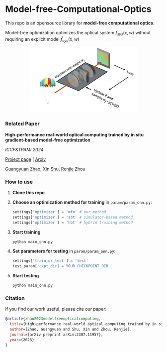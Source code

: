 # Model-free-Computational-Optics
This repo is an opensource library for **model-free computational optics**. 

Model-free optimization optimizes the optical system $f_{sys}(x, w)$ without requiring an explicit model $\hat{f}_{sys}(x, w)$

<p align="center"><img src="imgs/mfo_conceptual_plot.png" style="width:70%; border:0;"></p>

### Related Paper

**High-performance real-world optical computing trained by in situ gradient-based model-free optimization**

*ICCP&TPAMI 2024*

[Project page](https://shuxin626.github.io/mfo_optical_computing/index.html) | [Arxiv](https://arxiv.org/abs/2307.11957)

[Guangyuan Zhao](https://zhaoguangyuan123.github.io), [Xin Shu](), [Renjie Zhou](https://www.renjiezhou.com/)


### How to use

1. **Clone this repo**

2. **Choose an optimization method for training** in `param/param_onn.py`:
    ```python
    settings['optimizer'] = 'mfo' # our method
    settings['optimizer'] = 'sbt' # simulator-based method
    settings['optimizer'] = 'hbt' # hybrid training method
    ```

3. **Start training**

   ```bash
   python main_onn.py
   ```

4. **Set parameters for testing** in `param/param_onn.py`:

    ```python
    settings['train_or_test'] = 'test'
    test_param['ckpt_dir] = YOUR_CHECKPOINT_DIR
    ```

5. **Start testing**

    ```bash
    python main_onn.py
    ```

### Citation

If you find our work useful, please cite our paper:
```bibtex
@article{zhao2023modelfreeopticalcomputing,
  title={High-performance real-world optical computing trained by in situ model-free optimization},
  author={Zhao, Guangyuan and Shu, Xin and Zhou, Renjie},
  journal={arXiv preprint arXiv:2307.11957},
  year={2023}
}
```
